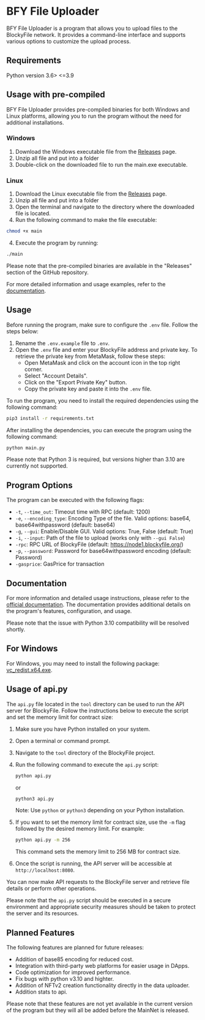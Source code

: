 # BFY File Uploader

BFY File Uploader is a program that allows you to upload files to the BlockyFile network. It provides a command-line interface and supports various options to customize the upload process.

## Requirements

Python version 3.6> <=3.9

## Usage with pre-compiled

BFY File Uploader provides pre-compiled binaries for both Windows and Linux platforms, allowing you to run the program without the need for additional installations.


### Windows

1. Download the Windows executable file from the [Releases](https://github.com/BlockyFile/BFY-Data-Uploader/releases) page.
2. Unzip all file and put into a folder
3. Double-click on the downloaded file to run the main.exe executable.

### Linux

1. Download the Linux executable file from the [Releases](https://github.com/BlockyFile/BFY-Data-Uploader/releases) page.
2. Unzip all file and put into a folder
3. Open the terminal and navigate to the directory where the downloaded file is located.
4. Run the following command to make the file executable:

```bash
chmod +x main
```

4. Execute the program by running:

```bash
./main
```

Please note that the pre-compiled binaries are available in the "Releases" section of the GitHub repository.

For more detailed information and usage examples, refer to the [documentation](https://docs.blockyfile.org/).

## Usage

Before running the program, make sure to configure the `.env` file. Follow the steps below:

1. Rename the `.env.example` file to `.env`.
2. Open the `.env` file and enter your BlockyFile address and private key. To retrieve the private key from MetaMask, follow these steps:
   - Open MetaMask and click on the account icon in the top right corner.
   - Select "Account Details".
   - Click on the "Export Private Key" button.
   - Copy the private key and paste it into the `.env` file.


To run the program, you need to install the required dependencies using the following command:

```bash
pip3 install -r requirements.txt
```
After installing the dependencies, you can execute the program using the following command:

```bash
python main.py
```

Please note that Python 3 is required, but versions higher than 3.10 are currently not supported.

## Program Options

The program can be executed with the following flags:

- `-t`, `--time_out`: Timeout time with RPC (default: 1200)
- `-e`, `--encoding_type`: Encoding Type of the file. Valid options: base64, base64withpassword (default: base64)
- `-g`, `--gui`: Enable/Disable GUI. Valid options: True, False (default: True)
- `-i`, `--input`: Path of the file to upload (works only with `--gui False`)
- `-rpc`: RPC URL of BlockyFile (default: https://node1.blockyfile.org/)
- `-p`, `--password`: Password for base64withpassword encoding (default: Password)
- `-gasprice`: GasPrice for transaction

## Documentation

For more information and detailed usage instructions, please refer to the [official documentation](https://docs.blockyfile.org/). The documentation provides additional details on the program's features, configuration, and usage.

Please note that the issue with Python 3.10 compatibility will be resolved shortly.

## For Windows 

For Windows, you may need to install the following package: [vc_redist.x64.exe](https://aka.ms/vs/17/release/vc_redist.x64.exe).


## Usage of api.py

The `api.py` file located in the `tool` directory can be used to run the API server for BlockyFile. Follow the instructions below to execute the script and set the memory limit for contract size:

1. Make sure you have Python installed on your system.

2. Open a terminal or command prompt.

3. Navigate to the `tool` directory of the BlockyFile project.

4. Run the following command to execute the `api.py` script:

   ```bash
   python api.py
   ```

   or

   ```bash
   python3 api.py
   ```

   Note: Use `python` or `python3` depending on your Python installation.

5. If you want to set the memory limit for contract size, use the `-m` flag followed by the desired memory limit. For example:

   ```bash
   python api.py -m 256
   ```

   This command sets the memory limit to 256 MB for contract size.

6. Once the script is running, the API server will be accessible at `http://localhost:8080`.

You can now make API requests to the BlockyFile server and retrieve file details or perform other operations.

Please note that the `api.py` script should be executed in a secure environment and appropriate security measures should be taken to protect the server and its resources.



## Planned Features

The following features are planned for future releases:

- Addition of base85 encoding for reduced cost.
- Integration with third-party web platforms for easier usage in DApps.
- Code optimization for improved performance.
- Fix bugs with python v3.10 and highter.
- Addition of NFTv2 creation functionality directly in the data uploader.
- Addition stats to api.

Please note that these features are not yet available in the current version of the program but they will all be added before the MainNet is released.